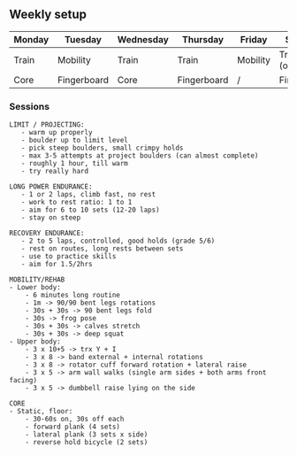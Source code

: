 
## Weekly setup

Monday | Tuesday | Wednesday | Thursday | Friday | Saturday | Sunday
---|---|---|---|---|---|---
Train|Mobility|Train|Train|Mobility|Train (optional)|Rest
Core|Fingerboard|Core|Fingerboard|/|Fingerboard|Rest

### Sessions


```
LIMIT / PROJECTING:
   - warm up properly
   - boulder up to limit level
   - pick steep boulders, small crimpy holds
   - max 3-5 attempts at project boulders (can almost complete)
   - roughly 1 hour, till warm
   - try really hard
```

```
LONG POWER ENDURANCE:
   - 1 or 2 laps, climb fast, no rest
   - work to rest ratio: 1 to 1
   - aim for 6 to 10 sets (12-20 laps)
   - stay on steep
```

```
RECOVERY ENDURANCE:
   - 2 to 5 laps, controlled, good holds (grade 5/6)
   - rest on routes, long rests between sets
   - use to practice skills
   - aim for 1.5/2hrs
```

```
MOBILITY/REHAB
- Lower body:
    - 6 minutes long routine
    - 1m -> 90/90 bent legs rotations
    - 30s + 30s -> 90 bent legs fold
    - 30s -> frog pose
    - 30s + 30s -> calves stretch
    - 30s + 30s -> deep squat
- Upper body:
    - 3 x 10+5 -> trx Y + I
    - 3 x 8 -> band external + internal rotations
    - 3 x 8 -> rotator cuff forward rotation + lateral raise
    - 3 x 5 -> arm wall walks (single arm sides + both arms front facing)
    - 3 x 5 -> dumbbell raise lying on the side
```

```
CORE
- Static, floor:
    - 30-60s on, 30s off each
    - forward plank (4 sets)
    - lateral plank (3 sets x side)
    - reverse hold bicycle (2 sets)
```
